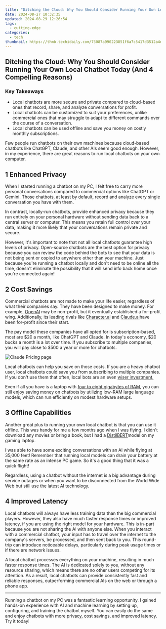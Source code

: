 ```yaml
---
title: "Ditching the Cloud: Why You Should Consider Running Your Own Local Chatbot Today (And 4 Compelling Reasons)"
date: 2024-08-27 10:32:35
updated: 2024-08-29 12:26:54
tags:
  - cutting-edge
categories:
  - tech
thumbnail: https://thmb.techidaily.com/73087a990223851f6a7c5417d3512a4d93ddbbb6cac79840abc644367d7f8449.jpg
---
```


## Ditching the Cloud: Why You Should Consider Running Your Own Local Chatbot Today (And 4 Compelling Reasons)

### Key Takeaways

* Local chatbots are more secure and private compared to cloud-based ones that record, share, and analyze conversations for profit.
* Local chatbots can be customized to suit your preferences, unlike commercial ones that may struggle to adapt to different commands over the course of a conversation.
* Local chatbots can be used offline and save you money on costly monthly subscriptions.

 Few people run chatbots on their own machines because cloud-based chatbots like ChatGPT, Claude, and other AIs seem good enough. However, in my experience, there are great reasons to run local chatbots on your own computer.

## 1  Enhanced Privacy 

 When I started running a chatbot on my PC, I felt free to carry more personal conversations compared to commercial options like ChatGPT or Gemini. Those chatbots, at least by default, record and analyze every single conversation you have with them.

 In contrast, locally-run chatbots, provide enhanced privacy because they run entirely on your personal hardware without sending data back to a central server or computer. This means you retain full control over your data, making it more likely that your conversations remain private and secure.

 However, it's important to note that not all local chatbots guarantee high levels of privacy. Open-source chatbots are the best option for privacy because you can review the code behind the bots to see that your data is not being sent or copied to anywhere other than your machine. Just because you're running a chatbot locally and don't need to be online all the time, doesn't eliminate the possibility that it will send info back home once you're connected again!

## 2  Cost Savings 

 Commercial chatbots are not made to make your life easier, regardless of what their companies say. They have been designed to make money. For example, [OpenAI](https://openai.com/) may be non-profit, but it eventually established a for-profit wing. Additionally, its leading rivals like [Character.ai](https://character.ai/) and [Claude.ai](https://claude.ai/new)have been for-profit since their start.

 The pay model these companies have all opted for is subscription-based, most are $20 a month, like ChatGPT and Claude. In today's economy, $20 bucks a month is a lot over time. If you subscribe to multiple companies, you will pay close to $500 a year or more for chatbots.

![Claude Pricing page](https://static1.howtogeekimages.com/wordpress/wp-content/uploads/2024/07/claude-pricing-2.PNG) 

 Local chatbots can help you save on those costs. If you are a heavy chatbot user, local chatbots could save you from subscribing to multiple companies. If you don't use them that often, local bots are an even [wiser investment.](https://some-techniques.techidaily.com/updated-from-canvas-to-crypto-top-7-artwork-conversion-platforms/) 

 Even if all you have is a laptop with [four to eight gigabytes of RAM](https://vp-tips.techidaily.com/new-digital-magic-uncovering-premier-3d-animation-software/), you can still enjoy saving money on chatbots by utilizing low-RAM large language models, which can run efficiently on modest hardware setups.

## 3  Offline Capabilities 

 Another great plus to running your own local chatbot is that you can use it offline. This was handy for me a few months ago when I was flying. I didn't download any movies or bring a book, but I had a [DistilBERT](https://huggingface.co/docs/transformers/model%5Fdoc/distilbert)model on my gaming laptop.

 I was able to have some exciting conversations with an AI while flying at 35,000 feet! Remember that running local models can drain your battery at the same rate as an intense PC game. So it's a good thing that it was a quick flight!

 Regardless, using a chatbot without the internet is a big advantage during service outages or when you want to be disconnected from the World Wide Web but still use the latest AI technology.

## 4  Improved Latency 

 Local chatbots will always have less training data than the big commercial players. However, they also have much faster response times or improved latency, if you are using the right model for your hardware. This is in-part because you are not sharing the AI with anyone else. When you interact with a commercial chatbot, your input has to travel over the internet to the company's servers, be processed, and then sent back to you. This round-trip can introduce noticeable delays, particularly during peak usage times or if there are network issues.

 A local chatbot processes everything on your machine, resulting in much faster response times. The AI is dedicated solely to you, without any resource sharing, which means there are no other users competing for its attention. As a result, local chatbots can provide consistently fast and reliable responses, outperforming commercial AIs on the web or through a phone app.

---

 Running a chatbot on my PC was a fantastic learning opportunity. I gained hands-on experience with AI and machine learning by setting up, configuring, and training the chatbot myself. You can easily do the same and enjoy chatbots with more privacy, cost savings, and improved latency. Try it today!

<ins class="adsbygoogle"
     style="display:block"
     data-ad-format="autorelaxed"
     data-ad-client="ca-pub-7571918770474297"
     data-ad-slot="1223367746"></ins>



<ins class="adsbygoogle"
     style="display:block"
     data-ad-client="ca-pub-7571918770474297"
     data-ad-slot="8358498916"
     data-ad-format="auto"
     data-full-width-responsive="true"></ins>
